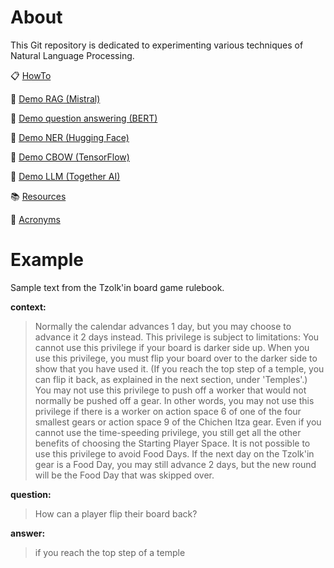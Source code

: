 # About

This Git repository is dedicated to experimenting various techniques of Natural Language Processing.

:clipboard: [HowTo](pages/howto.md)

:robot: [Demo RAG (Mistral)](mistral/demo_rag.ipynb)

:robot: [Demo question answering (BERT)](demo_question_answering_bert_finetuned_squad.ipynb)

:robot: [Demo NER (Hugging Face)](demo_ner.ipynb)

:robot: [Demo CBOW (TensorFlow)](demo_cbow.ipynb)

:robot: [Demo LLM (Together AI)](together_ai_llm/)

:books: [Resources](pages/resources.md)

:speech_balloon: [Acronyms](pages/acronyms.md)

# Example

Sample text from the Tzolk'in board game rulebook.

**context:**

> Normally the calendar advances 1 day, but you may choose to advance it 2 days instead. This privilege is subject to limitations: You cannot use this privilege if your board is darker side up. When you use this privilege, you must flip your board over to the darker side to show that you have used it. (If you reach the top step of a temple, you can flip it back, as explained in the next section, under 'Temples'.) You may not use this privilege to push off a worker that would not normally be pushed off a gear. In other words, you may not use this privilege if there is a worker on action space 6 of one of the four smallest gears or action space 9 of the Chichen Itza gear. Even if you cannot use the time-speeding privilege, you still get all the other benefits of choosing the Starting Player Space. It is not possible to use this privilege to avoid Food Days. If the next day on the Tzolk'in gear is a Food Day, you may still advance 2 days, but the new round will be the Food Day that was skipped over.

**question:**

> How can a player flip their board back?

**answer:**

> if you reach the top step of a temple
